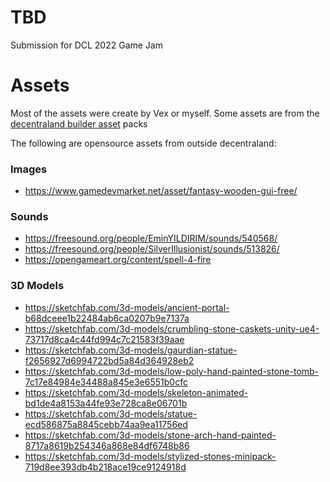 # TBD

Submission for DCL 2022 Game Jam

# Assets

Most of the assets were create by Vex or myself. Some assets are from the
[decentraland builder asset](https://github.com/decentraland/builder-assets/tree/master/assets)
packs

The following are opensource assets from outside decentraland:

### Images
 - https://www.gamedevmarket.net/asset/fantasy-wooden-gui-free/

### Sounds
 - https://freesound.org/people/EminYILDIRIM/sounds/540568/
 - https://freesound.org/people/SilverIllusionist/sounds/513826/
 - https://opengameart.org/content/spell-4-fire

### 3D Models
 - https://sketchfab.com/3d-models/ancient-portal-b68dceee1b22484ab6ca0207b9e7137a
 - https://sketchfab.com/3d-models/crumbling-stone-caskets-unity-ue4-73717d8ca4c44fd994c7c21583f39aae
 - https://sketchfab.com/3d-models/gaurdian-statue-f2656927d6994722bd5a84d364928eb2
 - https://sketchfab.com/3d-models/low-poly-hand-painted-stone-tomb-7c17e84984e34488a845e3e6551b0cfc
 - https://sketchfab.com/3d-models/skeleton-animated-bd1de4a8153a44fe93e728ca8e06701b
 - https://sketchfab.com/3d-models/statue-ecd586875a8845cebb74aa9ea11756ed
 - https://sketchfab.com/3d-models/stone-arch-hand-painted-8717a8619b254346a868e84df6748b86
 - https://sketchfab.com/3d-models/stylized-stones-minipack-719d8ee393db4b218ace19ce9124918d
